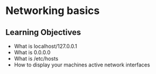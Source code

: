 # Networking basics

## Learning Objectives
- What is localhost/127.0.0.1
- What is 0.0.0.0
- What is /etc/hosts
- How to display your machines active network interfaces